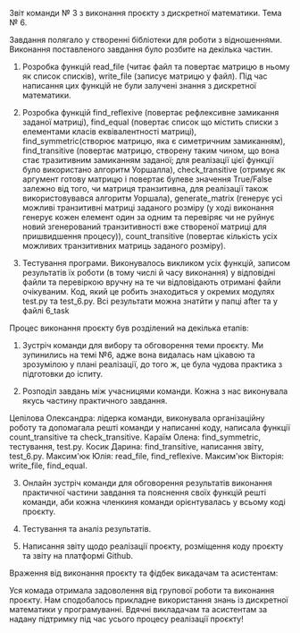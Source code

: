 Звіт команди № 3 з виконання проєкту з дискретної математики. Тема № 6. 

Завдання полягало у створенні бібліотеки для роботи з відношеннями. Виконання поставленого завдання було розбите на декілька частин. 

1) Розробка функцій read_file (читає файл та повертає матрицю в ньому як список списків), write_file (записує матрицю у файл). Під час написання цих функцій не були залучені знання з дискретної математики. 

2) Розробка функцій find_reflexive (повертає рефлексивне замикання заданої матриці), find_equal (повертає список що містить списки з елементами класів еквівалентності матриці), find_symmetric(створює матрицю, яка є симетричним замиканням), find_transitive (повертає матрицю, створену таким чином, що вона стає тразитивним замиканням заданої; для реалізації цієї функції було використано алгоритм Уоршалла), check_transitive (отримує як аргумент готову матрицю і повертає булеве значення True/False залежно від того, чи матриця транзитивна, для реалізації також використовувався алгоритм Уоршала), generate_matrix (генерує усі можливі транзитивні матриці заданого розміру (у ході виконання генерує кожен елемент один за одним та перевіряє чи не руйнує новий згенерований транзитивності вже створеної матриці для пришвидшення процесу)), count_transitive (повертає кількість усіх можливих транзитивних матриць заданого розміру).

3) Тестування програми. Виконувалось викликом усіх функцій, записом результатів їх роботи (в тому числі й часу виконання) у відповідні файли та перевіркою вручну на те чи відповідають отримані файли очікуваним. Код, який це робить знаходиться у окремих модулях test.py та test_6.py. Всі результати можна знатйти у папці after та у файлі 6_task

Процес виконання проєкту був розділений на декілька етапів:

1) Зустріч команди для вибору та обговорення теми проєкту. Ми зупинились на темі №6, адже вона видалась нам цікавою та зрозумілою у плані реалізації, до того ж, це була чудова практика з підготовки до іспиту. 

2) Розподіл завдань між учасницями команди. Кожна з нас виконувала якусь частину практичного завдання. 

Цепілова Олександра: лідерка команди, виконувала організаційну роботу та допомагала решті команди у написанні коду, написала функції count_transitive та check_transitive.
Караїм Олена: find_symmetric, тестування, test.py.
Косик Дарина: find_transitive, написання звіту, test_6.py. 
Максим'юк Юлія: read_file, find_reflexive.
Максим'юк Вікторія: write_file, find_equal.


3) Онлайн зустріч команди для обговорення результатів виконання практичної частини завдання та пояснення своїх функцій решті команди, аби кожна членкиня команди орієнтувалась у всьому коді проєкту. 

4) Тестування та аналіз результатів.

5) Написання звіту щодо реалізації проєкту, розміщення коду проєкту та звіту на платформі Github. 

Враження від виконання проєкту та фідбек викадачам та асистентам: 

Уся комада отримала задоволення від групової роботи та виконання проєкту. Нам сподобалось прикладне використання знань із дискретної математики у програмуванні. Вдячні викладачам та асистентам за надану підтримку під час усього процесу реалізації проєкту! 



